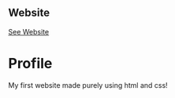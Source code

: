 ## Website
[See Website](https://16bitash.github.io/myprofile/)
# Profile
My first website made purely using html and css!
